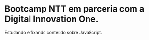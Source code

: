 # Bootcamp NTT em parceria com a Digital Innovation One.

Estudando e fixando conteúdo sobre JavaScript.
